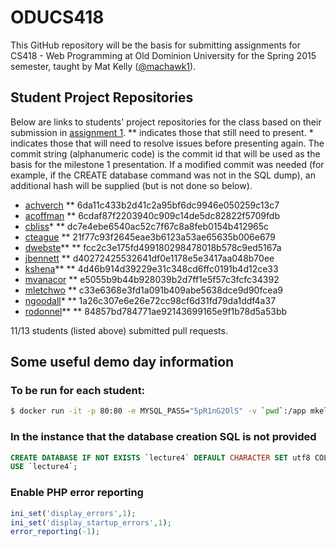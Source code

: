 ODUCS418
========
This GitHub repository will be the basis for submitting assignments for CS418 - Web Programming at Old Dominion University for the Spring 2015 semester, taught by Mat Kelly (<a href="https://github.com/machawk1">@machawk1</a>).

## Student Project Repositories 
Below are links to students' project repositories for the class based on their submission in <a href="http://www.cs.odu.edu/~mkelly/semester/2015_spring/cs418/assignments/assignment1.html">assignment 1</a>. ** indicates those that still need to present. * indicates those that will need to resolve issues before presenting again. The commit string (alphanumeric code) is the commit id that will be used as the basis for the milestone 1 presentation. If a modified commit was needed (for example, if the CREATE database command was not in the SQL dump), an additional hash will be supplied (but is not done so below).

* [achverch](https://github.com/andrewchverch/WebProjectCS)
** 6da11c433b2d41c2a95bf6dc9946e050259c13c7
* [acoffman](https://github.com/atc07d/WebProgramming)
** 6cdaf87f2203940c909c14de5dc82822f5709fdb
* [cbliss](https://github.com/thecbliss/cblissCS418)*
** dc7e4ebe6540ac52c7f67c8a8feb0154b412965c
* [cteague](https://github.com/chateague/Chas-ODUCS418)
** 21f77c93f2645eae3b6123a53ae65635b006e679
* [dwebste](https://github.com/DWebsterJr/Spring15)**
** fcc2c3e175fd499180298478018b578c9ed5167a
* [jbennett](https://github.com/jbennett122/JBENNETT_CS418)
** d40272425532641df0e1178e5e3417aa048b70ee
* [kshena](https://github.com/kshena/Ridi)**
** 4d46b914d39229e31c348cd6ffc0191b4d12ce33
* [mvanacor](https://github.com/mvanacor/cs418Project)
** e5055b9b44b928039b2d7ff1e5f57c3fcfc34392
* [mletchwo](https://github.com/mletchworth/CS-418)
** c33e6368e3fd1a091b409abe5638dce9d90fcea9
* [ngoodall](http://github.com/CatLover91/WebDevCourse)*
** 1a26c307e6e26e72cc98cf6d31fd79da1ddf4a37
* [rodonnel](https://github.com/rcodonnell/cs418Project)**
** 84857bd784771ae92143699165e9f1b78d5a53bb

11/13 students (listed above) submitted pull requests.

## Some useful demo day information

### To be run for each student:

```sh
$ docker run -it -p 80:80 -e MYSQL_PASS="5pR1nG2OlS" -v `pwd`:/app mkelly/lamptest
```

### In the instance that the database creation SQL is not provided
 
```sql
CREATE DATABASE IF NOT EXISTS `lecture4` DEFAULT CHARACTER SET utf8 COLLATE utf8_general_ci;
USE `lecture4`;
```


### Enable PHP error reporting

```php
ini_set('display_errors',1);
ini_set('display_startup_errors',1);
error_reporting(-1);
```
